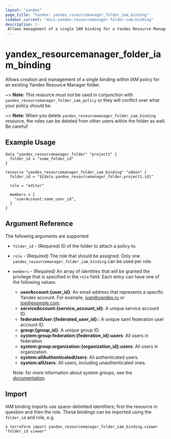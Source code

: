 ```yaml
---
layout: "yandex"
page_title: "Yandex: yandex_resourcemanager_folder_iam_binding"
sidebar_current: "docs-yandex-resourcemanager-folder-iam-binding"
description: |-
 Allows management of a single IAM binding for a Yandex Resource Manager folder.
---
```


# yandex\_resourcemanager\_folder\_iam\_binding

Allows creation and management of a single binding within IAM policy for
an existing Yandex Resource Manager folder.

~> **Note:** This resource _must not_ be used in conjunction with
   `yandex_resourcemanager_folder_iam_policy` or they will conflict over what your policy
   should be.

~> **Note:** When you delete `yandex_resourcemanager_folder_iam_binding` resource,
   the roles can be deleted from other users within the folder as well. Be careful!

## Example Usage

```hcl
data "yandex_resourcemanager_folder" "project1" {
  folder_id = "some_folder_id"
}

resource "yandex_resourcemanager_folder_iam_binding" "admin" {
  folder_id = "${data.yandex_resourcemanager_folder.project1.id}"

  role = "editor"

  members = [
    "userAccount:some_user_id",
  ]
}
```

## Argument Reference

The following arguments are supported:

* `folder_id` - (Required) ID of the folder to attach a policy to.

* `role` - (Required) The role that should be assigned. Only one
    `yandex_resourcemanager_folder_iam_binding` can be used per role.

* `members` - (Required) An array of identities that will be granted the privilege that is specified in the `role` field.
  Each entry can have one of the following values:
  * **userAccount:{user_id}**: An email address that represents a specific Yandex account. For example, ivan@yandex.ru or joe@example.com.
  * **serviceAccount:{service_account_id}**: A unique service account ID.
  * **federatedUser:{federated_user_id}:**: A unique saml federation user account ID.
  * **group:{group_id}**: A unique group ID.
  * **system:group:federation:{federation_id}:users**: All users in federation.
  * **system:group:organization:{organization_id}:users**: All users in organization.
  * **system:allAuthenticatedUsers**: All authenticated users. 
  * **system:allUsers**: All users, including unauthenticated ones.

  Note: for more information about system groups, see the [documentation](https://cloud.yandex.com/docs/iam/concepts/access-control/system-group).

## Import

IAM binding imports use space-delimited identifiers; first the resource in question and then the role.
These bindings can be imported using the `folder_id` and role, e.g.

```
$ terraform import yandex_resourcemanager_folder_iam_binding.viewer "folder_id viewer"
```
